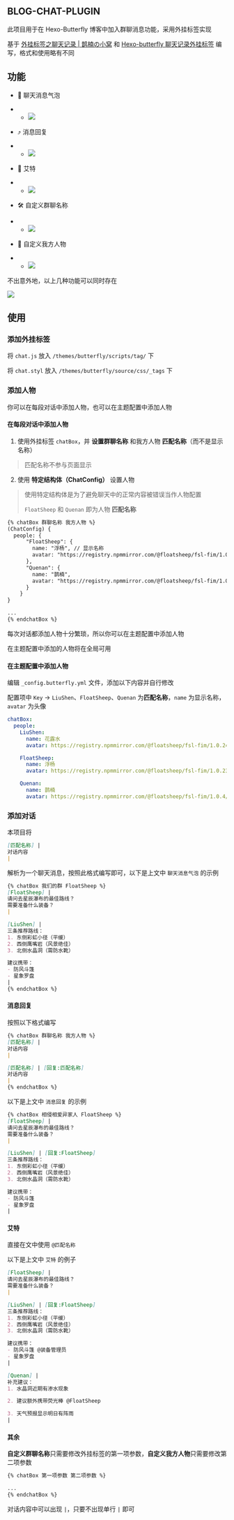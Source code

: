 ## BLOG-CHAT-PLUGIN

此项目用于在 Hexo-Butterfly 博客中加入群聊消息功能，采用外挂标签实现

基于 [外挂标签之聊天记录 | 鹊楠の小窝][1] 和 [Hexo-butterfly 聊天记录外挂标签][2] 编写，格式和使用略有不同

## 功能

- 💬 聊天消息气泡
- - ![](https://github.com/user-attachments/assets/eb665d78-83ea-46ab-9a83-adc562e16fbd)

- ⤴️ 消息回复
- - ![](https://github.com/user-attachments/assets/04ca8739-8d94-4e1d-8f9d-db6743442c74)

- 🔗 艾特
- - ![](https://github.com/user-attachments/assets/fd5907c9-c3ad-4744-abcd-e53b75aff655)

- 🛠️ 自定义群聊名称
- - ![](https://github.com/user-attachments/assets/7b946254-f85e-4259-b568-bd58215b7139)

- 🔁 自定义我方人物
- - ![](https://github.com/user-attachments/assets/b9d27106-df14-4a64-87c5-e303492c1394)

不出意外地，以上几种功能可以同时存在

![](https://github.com/user-attachments/assets/1773e65d-fec1-4282-8566-f4aee7b8ab59)

## 使用

### 添加外挂标签

将 `chat.js` 放入 `/themes/butterfly/scripts/tag/` 下

将 `chat.styl` 放入 `/themes/butterfly/source/css/_tags` 下

### 添加人物

你可以在每段对话中添加人物，也可以在主题配置中添加人物

#### 在每段对话中添加人物

1. 使用外挂标签 `chatBox`，并 **设置群聊名称** 和我方人物 **匹配名称**（而不是显示名称）

> 匹配名称不参与页面显示

2. 使用 **特定结构体（ChatConfig）** 设置人物

> 使用特定结构体是为了避免聊天中的正常内容被错误当作人物配置
>
> `FloatSheep` 和 `Quenan` 即为人物 **匹配名称**

```markdown
{% chatBox 群聊名称 我方人物 %}
(ChatConfig) {
  people: {
      "FloatSheep": {
        name: "浮杨", // 显示名称
        avatar: "https://registry.npmmirror.com/@floatsheep/fsl-fim/1.0.23/files/avatar%202024.main.webp" // 头像
      },
      "Quenan": {
        name: "鹊楠",
        avatar: "https://registry.npmmirror.com/@floatsheep/fsl-fim/1.0.4/files/quenan.webp"
      }
    }
}

...
{% endchatBox %}
```

每次对话都添加人物十分繁琐，所以你可以在主题配置中添加人物

在主题配置中添加的人物将在全局可用

#### 在主题配置中添加人物

编辑 `_config.butterfly.yml` 文件，添加以下内容并自行修改

配置项中 `Key` -> `LiuShen`、`FloatSheep`、`Quenan` 为**匹配名称**，`name` 为显示名称，`avatar` 为头像

```yml
chatBox:
  people:
    LiuShen:
      name: 花露水
      avatar: https://registry.npmmirror.com/@floatsheep/fsl-fim/1.0.24/files/qyliu.webp

    FloatSheep:
      name: 浮杨
      avatar: https://registry.npmmirror.com/@floatsheep/fsl-fim/1.0.23/files/avatar%202024.main.webp

    Quenan:
      name: 鹊楠
      avatar: https://registry.npmmirror.com/@floatsheep/fsl-fim/1.0.4/files/quenan.webp
```

### 添加对话

本项目将

```markdown
[匹配名称] |
对话内容
|
```

解析为一个聊天消息，按照此格式编写即可，以下是上文中 `聊天消息气泡` 的示例

```markdown
{% chatBox 我们的群 FloatSheep %}
[FloatSheep] |
请问去星辰瀑布的最佳路线？
需要准备什么装备？
|

[LiuShen] |
三条推荐路线：
1. 东侧彩虹小径（平缓）
2. 西侧鹰嘴岩（风景绝佳）
3. 北侧水晶洞（需防水靴）

建议携带：
- 防风斗篷
- 星象罗盘
|
{% endchatBox %}
```

#### 消息回复

按照以下格式编写

```markdown
{% chatBox 群聊名称 我方人物 %}
[匹配名称] |
对话内容
|

[匹配名称] | [回复:匹配名称]
对话内容
|
{% endchatBox %}
```

以下是上文中 `消息回复` 的示例


```markdown
{% chatBox 相侵相爱异家人 FloatSheep %}
[FloatSheep] |
请问去星辰瀑布的最佳路线？
需要准备什么装备？
|

[LiuShen] | [回复:FloatSheep]
三条推荐路线：
1. 东侧彩虹小径（平缓）
2. 西侧鹰嘴岩（风景绝佳）
3. 北侧水晶洞（需防水靴）

建议携带：
- 防风斗篷
- 星象罗盘
|
```

#### 艾特

直接在文中使用 `@匹配名称`

以下是上文中 `艾特` 的例子


```markdown
[FloatSheep] |
请问去星辰瀑布的最佳路线？
需要准备什么装备？
|

[LiuShen] | [回复:FloatSheep]
三条推荐路线：
1. 东侧彩虹小径（平缓）
2. 西侧鹰嘴岩（风景绝佳）
3. 北侧水晶洞（需防水靴）

建议携带：
- 防风斗篷 @装备管理员
- 星象罗盘
|

[Quenan] |
补充建议：
1. 水晶洞近期有渗水现象

2. 建议额外携带荧光棒 @FloatSheep

3. 天气预报显示明日有阵雨
|
```

#### 其余

**自定义群聊名称**只需要修改外挂标签的第一项参数，**自定义我方人物**只需要修改第二项参数

```markdown
{% chatBox 第一项参数 第二项参数 %}

...
{% endchatBox %}
```

对话内容中可以出现 `|`，只要不出现单行 `|` 即可

[1]: <https://blog.quenan.cn/posts/829283e6>

[2]: <https://gist.liushen.fun/LiuShen/Hexo-butterfly-tag-chat>
